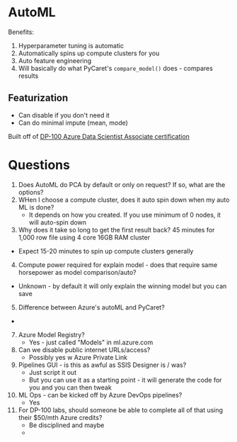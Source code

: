 # AutoML
Benefits:
1. Hyperparameter tuning is automatic
2. Automatically spins up compute clusters for you
3. Auto feature engineering
4. Will basically do what PyCaret's `compare_model()` does - compares results 

## Featurization
* Can disable if you don't need it
* Can do minimal impute (mean, mode)

Built off of [DP-100 Azure Data Scientist Associate certification](https://docs.microsoft.com/en-us/learn/paths/build-ai-solutions-with-azure-ml-service/)

# Questions
1. Does AutoML do PCA by default or only on request? If so, what are the options?
2. WHen I choose a compute cluster, does it auto spin down when my auto ML is done?
   - It depends on how you created. If you use minimum of 0 nodes, it will auto-spin down
3. Why does it take so long to get the first result back? 45 minutes for 1,000 row file using 4 core 16GB RAM cluster
  - Expect 15-20 minutes to spin up compute clusters generally
4. Compute power required for explain model - does that require same horsepower as model comparison/auto?
  - Unknown - by default it will only explain the winning model but you can save
5. Difference between Azure's autoML and PyCaret?
  - 
7. Azure Model Registry?
	- Yes - just called "Models" in ml.azure.com
8. Can we disable public internet URLs/access? 
	- Possibly yes w Azure Private Link
9. Pipelines GUI - is this as awful as SSIS Designer is / was? 
	- Just script it out
	- But you can use it as a starting point - it will generate the code for you and you can then tweak
10. ML Ops - can be kicked off by Azure DevOps pipelines?
	- Yes
11. For DP-100 labs, should someone be able to complete all of that using their $50/mth Azure credits?	
	- Be disciplined and maybe
	- 
	
